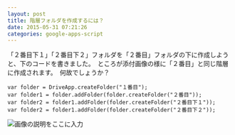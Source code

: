 ```yaml
---
layout: post
title: 階層フォルダを作成するには？
date: 2015-05-31 07:21:26
categories: google-apps-script
---
```

<p>「２番目下１」「２番目下２」フォルダを「２番目」フォルダの下に作成しようと、下のコードを書きました。　ところが添付画像の様に「２番目」と同じ階層に作成されます。　何故でしょうか？</p>

```
var folder = DriveApp.createFolder("１番目");
var folder1 = folder.addFolder(folder.createFolder("２番目"));
var folder2 = folder1.addFolder(folder.createFolder("２番目下１"));
var folder2 = folder1.addFolder(folder.createFolder("２番目下２"));
```

<p><img src="https://i.stack.imgur.com/cV6JS.jpg" alt="画像の説明をここに入力"></p>
